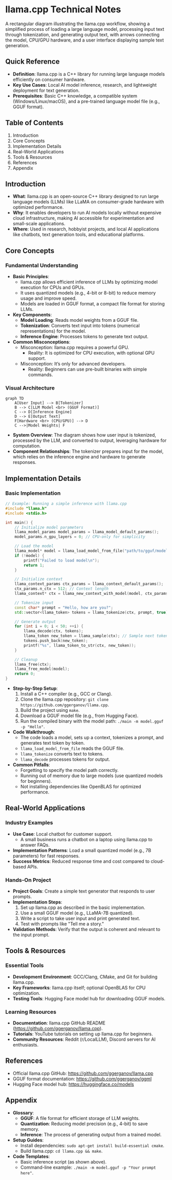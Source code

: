 # llama.cpp Technical Notes
A rectangular diagram illustrating the llama.cpp workflow, showing a simplified process of loading a large language model, processing input text through tokenization, and generating output text, with arrows connecting the model, CPU/GPU hardware, and a user interface displaying sample text generation.

## Quick Reference
- **Definition**: llama.cpp is a C++ library for running large language models efficiently on consumer hardware.
- **Key Use Cases**: Local AI model inference, research, and lightweight deployment for text generation.
- **Prerequisites**: Basic C++ knowledge, a compatible system (Windows/Linux/macOS), and a pre-trained language model file (e.g., GGUF format).

## Table of Contents
1. Introduction
2. Core Concepts
3. Implementation Details
4. Real-World Applications
5. Tools & Resources
6. References
7. Appendix

## Introduction
- **What**: llama.cpp is an open-source C++ library designed to run large language models (LLMs) like LLaMA on consumer-grade hardware with optimized performance.
- **Why**: It enables developers to run AI models locally without expensive cloud infrastructure, making AI accessible for experimentation and small-scale applications.
- **Where**: Used in research, hobbyist projects, and local AI applications like chatbots, text generation tools, and educational platforms.

## Core Concepts
### Fundamental Understanding
- **Basic Principles**: 
  - llama.cpp allows efficient inference of LLMs by optimizing model execution for CPUs and GPUs.
  - It uses quantized models (e.g., 4-bit or 8-bit) to reduce memory usage and improve speed.
  - Models are loaded in GGUF format, a compact file format for storing LLMs.
- **Key Components**:
  - **Model Loading**: Reads model weights from a GGUF file.
  - **Tokenization**: Converts text input into tokens (numerical representations) for the model.
  - **Inference Engine**: Processes tokens to generate text output.
- **Common Misconceptions**:
  - Misconception: llama.cpp requires a powerful GPU.
    - Reality: It is optimized for CPU execution, with optional GPU support.
  - Misconception: It’s only for advanced developers.
    - Reality: Beginners can use pre-built binaries with simple commands.

### Visual Architecture
```mermaid
graph TD
    A[User Input] --> B[Tokenizer]
    B --> C[LLM Model <br> (GGUF Format)]
    C --> D[Inference Engine]
    D --> E[Output Text]
    F[Hardware <br> (CPU/GPU)] --> D
    C -->|Model Weights| F
```
- **System Overview**: The diagram shows how user input is tokenized, processed by the LLM, and converted to output, leveraging hardware for computation.
- **Component Relationships**: The tokenizer prepares input for the model, which relies on the inference engine and hardware to generate responses.

## Implementation Details
### Basic Implementation
```cpp
// Example: Running a simple inference with llama.cpp
#include "llama.h"
#include <stdio.h>

int main() {
    // Initialize model parameters
    llama_model_params model_params = llama_model_default_params();
    model_params.n_gpu_layers = 0; // CPU-only for simplicity

    // Load the model
    llama_model* model = llama_load_model_from_file("path/to/gguf/model.gguf", model_params);
    if (!model) {
        printf("Failed to load model\n");
        return 1;
    }

    // Initialize context
    llama_context_params ctx_params = llama_context_default_params();
    ctx_params.n_ctx = 512; // Context length
    llama_context* ctx = llama_new_context_with_model(model, ctx_params);

    // Tokenize input
    const char* prompt = "Hello, how are you?";
    std::vector<llama_token> tokens = llama_tokenize(ctx, prompt, true);

    // Generate output
    for (int i = 0; i < 50; ++i) {
        llama_decode(ctx, tokens);
        llama_token new_token = llama_sample(ctx); // Sample next token
        tokens.push_back(new_token);
        printf("%s", llama_token_to_str(ctx, new_token));
    }

    // Cleanup
    llama_free(ctx);
    llama_free_model(model);
    return 0;
}
```
- **Step-by-Step Setup**:
  1. Install a C++ compiler (e.g., GCC or Clang).
  2. Clone the llama.cpp repository: `git clone https://github.com/ggerganov/llama.cpp`.
  3. Build the project using `make`.
  4. Download a GGUF model file (e.g., from Hugging Face).
  5. Run the compiled binary with the model path: `./main -m model.gguf -p "Hello"`.
- **Code Walkthrough**:
  - The code loads a model, sets up a context, tokenizes a prompt, and generates text token by token.
  - `llama_load_model_from_file` reads the GGUF file.
  - `llama_tokenize` converts text to tokens.
  - `llama_decode` processes tokens for output.
- **Common Pitfalls**:
  - Forgetting to specify the model path correctly.
  - Running out of memory due to large models (use quantized models for beginners).
  - Not installing dependencies like OpenBLAS for optimized performance.

## Real-World Applications
### Industry Examples
- **Use Case**: Local chatbot for customer support.
  - A small business runs a chatbot on a laptop using llama.cpp to answer FAQs.
- **Implementation Patterns**: Load a small quantized model (e.g., 7B parameters) for fast responses.
- **Success Metrics**: Reduced response time and cost compared to cloud-based APIs.

### Hands-On Project
- **Project Goals**: Create a simple text generator that responds to user prompts.
- **Implementation Steps**:
  1. Set up llama.cpp as described in the basic implementation.
  2. Use a small GGUF model (e.g., LLaMA-7B quantized).
  3. Write a script to take user input and print generated text.
  4. Test with prompts like "Tell me a story."
- **Validation Methods**: Verify that the output is coherent and relevant to the input prompt.

## Tools & Resources
### Essential Tools
- **Development Environment**: GCC/Clang, CMake, and Git for building llama.cpp.
- **Key Frameworks**: llama.cpp itself; optional OpenBLAS for CPU optimization.
- **Testing Tools**: Hugging Face model hub for downloading GGUF models.

### Learning Resources
- **Documentation**: llama.cpp GitHub README (https://github.com/ggerganov/llama.cpp).
- **Tutorials**: YouTube tutorials on setting up llama.cpp for beginners.
- **Community Resources**: Reddit (r/LocalLLM), Discord servers for AI enthusiasts.

## References
- Official llama.cpp GitHub: https://github.com/ggerganov/llama.cpp
- GGUF format documentation: https://github.com/ggerganov/ggml
- Hugging Face model hub: https://huggingface.co/models

## Appendix
- **Glossary**:
  - **GGUF**: A file format for efficient storage of LLM weights.
  - **Quantization**: Reducing model precision (e.g., 4-bit) to save memory.
  - **Inference**: The process of generating output from a trained model.
- **Setup Guides**:
  - Install dependencies: `sudo apt-get install build-essential cmake`.
  - Build llama.cpp: `cd llama.cpp && make`.
- **Code Templates**:
  - Basic inference script (as shown above).
  - Command-line example: `./main -m model.gguf -p "Your prompt here"`.
